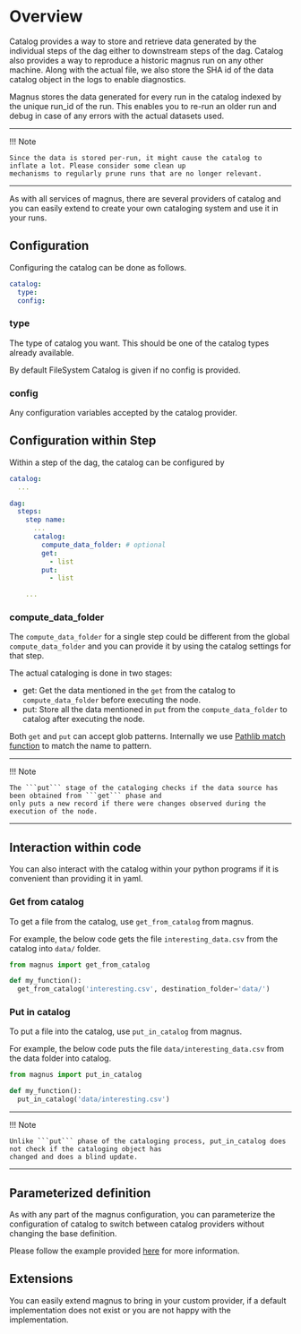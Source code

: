 # Overview

Catalog provides a way to store and retrieve data generated by the individual steps of the dag either to downstream
steps of the dag. Catalog also provides a way to reproduce a historic magnus run on any other machine. Along with
the actual file, we also store the SHA id of the data catalog object in the logs to enable diagnostics.

Magnus stores the data generated for every run in the catalog indexed by the unique run_id of the run. This enables
you to re-run an older run and debug in case of any errors with the actual datasets used.

---
!!! Note

    Since the data is stored per-run, it might cause the catalog to inflate a lot. Please consider some clean up
    mechanisms to regularly prune runs that are no longer relevant.
---

As with all services of magnus, there are several providers of catalog and you can easily extend to create your own
cataloging system and use it in your runs.

## Configuration

Configuring the catalog can be done as follows.

```yaml
catalog:
  type:
  config:
```

### type

The type of catalog you want. This should be one of the catalog types already available.

By default FileSystem Catalog is given if no config is provided.

### config

Any configuration variables accepted by the catalog provider.

## Configuration within Step

Within a step of the dag, the catalog can be configured by

```yaml
catalog:
  ...

dag:
  steps:
    step name:
      ...
      catalog:
        compute_data_folder: # optional
        get:
          - list
        put:
          - list

    ...
```
### compute_data_folder

The ```compute_data_folder``` for a single step could be different from the global ```compute_data_folder```
and you can provide it by using the catalog settings for that step.

The actual cataloging is done in two stages:

- get: Get the data mentioned in the ```get``` from the catalog to ```compute_data_folder``` before executing the node.
- put: Store all the data mentioned in ```put``` from the ```compute_data_folder``` to catalog after executing the node.

Both ```get``` and ```put``` can accept glob patterns. Internally we use
[Pathlib match function](https://docs.python.org/3/library/pathlib.html#pathlib.PurePath.match)
to match the name to pattern.

---
!!! Note

    The ```put``` stage of the cataloging checks if the data source has been obtained from ```get``` phase and
    only puts a new record if there were changes observed during the execution of the node.
---

## Interaction within code

You can also interact with the catalog within your python programs if it is convenient than providing it in yaml.

### Get from catalog

To get a file from the catalog, use ```get_from_catalog``` from magnus.

For example, the below code gets the file ```interesting_data.csv``` from the catalog into ```data/``` folder.


```python
from magnus import get_from_catalog

def my_function():
  get_from_catalog('interesting.csv', destination_folder='data/')

```

### Put in catalog

To put a file into the catalog, use ```put_in_catalog``` from magnus.

For example, the below code puts the file ```data/interesting_data.csv``` from the data folder into catalog.


```python
from magnus import put_in_catalog

def my_function():
  put_in_catalog('data/interesting.csv')

```

---
!!! Note

    Unlike ```put``` phase of the cataloging process, put_in_catalog does not check if the cataloging object has
    changed and does a blind update.

---


## Parameterized definition

As with any part of the magnus configuration, you can parameterize the configuration of catalog to switch between
catalog providers without changing the base definition.

Please follow the example provided [here](../dag/#parameterized_definition) for more information.


## Extensions

You can easily extend magnus to bring in your custom provider, if a default
implementation does not exist or you are not happy with the implementation.
